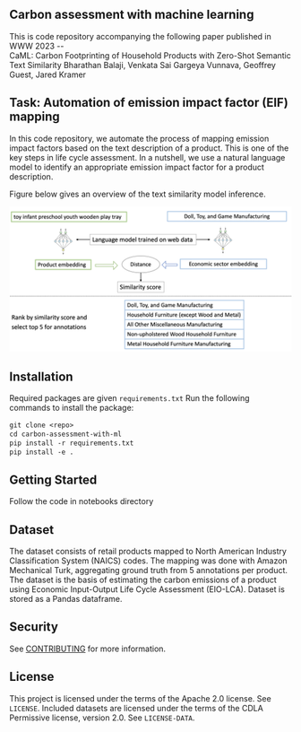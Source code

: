 ## Carbon assessment with machine learning

This is code repository accompanying the following paper published in WWW 2023 -- \
CaML: Carbon Footprinting of Household Products with Zero-Shot Semantic Text Similarity
Bharathan Balaji, Venkata Sai Gargeya Vunnava, Geoffrey Guest, Jared Kramer

## Task: Automation of emission impact factor (EIF) mapping

In this code repository, we automate the process of mapping emission impact factors based on the text description of a product. This is one of the key steps in life cycle assessment. In a nutshell, we use a natural language model to identify an appropriate emission impact factor for a product description. 

Figure below gives an overview of the text similarity model inference.

<img src="images/sbert_model.png"  width="800">

## Installation
Required packages are given `requirements.txt`
Run the following commands to install the package:
```
git clone <repo>
cd carbon-assessment-with-ml
pip install -r requirements.txt
pip install -e .
```

## Getting Started
Follow the code in notebooks directory

## Dataset
The dataset consists of retail products mapped to North American Industry Classification System (NAICS) codes. The
mapping was done with Amazon Mechanical Turk, aggregating ground truth from 5 annotations per product. The dataset is the basis of estimating the carbon emissions of a product using Economic Input-Output Life Cycle Assessment (EIO-LCA). Dataset is stored as a Pandas
dataframe. 

## Security

See [CONTRIBUTING](CONTRIBUTING.md#security-issue-notifications) for more information.

## License

This project is licensed under the terms of the Apache 2.0 license. See `LICENSE`.
Included datasets are licensed under the terms of the CDLA Permissive license, version 2.0. See `LICENSE-DATA`.
